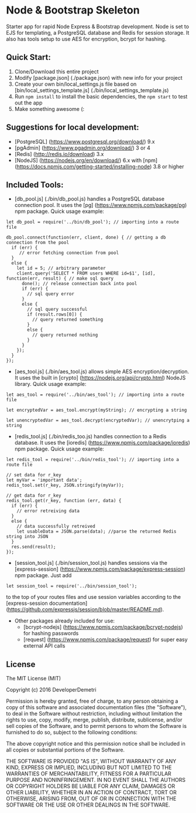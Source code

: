 # Node & Bootstrap Skeleton
Starter app for rapid Node Express & Bootstrap development.
Node is set to EJS for templating, a PostgreSQL database and Redis for session storage.
It also has tools setup to use AES for encryption, bcrypt for hashing.

## Quick Start:
1. Clone/Download this entire project
2. Modify [package.json] (./package.json) with new info for your project
3. Create your own bin/local_settings.js file based on [bin/local_settings_template.js] (./bin/local_settings_template.js)
4. Run `npm install` to install the basic dependencies, the `npm start` to test out the app
5. Make something awesome (:

## Suggestions for local development:
* [PostgreSQL] (https://www.postgresql.org/download/) 9.x
* [pgAdmin] (https://www.pgadmin.org/download/) 3 or 4
* [Redis] (http://redis.io/download) 3.x
* [NodeJS] (https://nodejs.org/en/download/) 6.x with [npm] (https://docs.npmjs.com/getting-started/installing-node) 3.8 or higher

## Included Tools:
* [db_pool.js] (./bin/db_pool.js) handles a PostgreSQL database connection pool. It uses the [pg] (https://www.npmjs.com/package/pg) npm package. Quick usage example:
```
let db_pool = require('../bin/db_pool'); // importing into a route file

db_pool.connect(function(err, client, done) { // getting a db connection from the pool
  if (err) {
     // error fetching connection from pool
  }
  else {
    let id = 5; // arbitrary parameter
    client.query('SELECT * FROM users WHERE id=$1', [id], function(err, result) { // make sql query
      done(); // release connection back into pool
      if (err) {
        // sql query error
      }
      else {
        // sql query successful
        if (result.rows[0]) {
          // query returned something
        }
        else {
          // query returned nothing
        }
      }
    });
  }
});
```
* [aes_tool.js] (./bin/aes_tool.js) allows simple AES encryption/decryption. It uses the built in [crypto] (https://nodejs.org/api/crypto.html) NodeJS library. Quick usage example:
```
let aes_tool = require('../bin/aes_tool'); // importing into a route file

let encryptedVar = aes_tool.encrypt(myString); // encrypting a string

let unencryptedVar = aes_tool.decrypt(encryptedVar); // unencrytping a string
```
* [redis_tool.js] (./bin/redis_too.js) handles connection to a Redis database. It uses the [ioredis] (https://www.npmjs.com/package/ioredis) npm package. Quick usage example:
```
let redis_tool = require('../bin/redis_tool'); // importing into a route file

// set data for r_key
let myVar = 'important data';
redis_tool.set(r_key, JSON.stringify(myVar));

// get data for r_key
redis_tool.get(r_key, function (err, data) {
  if (err) {
    // error retreiving data
  }
  else {
    // data successfully retreived
    let usableData = JSON.parse(data); //parse the returned Redis string into JSON
  }
  res.send(result);
});
```
* [session_tool.js] (./bin/session_tool.js) handles sessions via the [express-session] (https://www.npmjs.com/package/express-session) npm package. Just add
```
let session_tool = require('../bin/session_tool');
```
to the top of your routes files and use session variables according to the [express-session documentation] (https://github.com/expressjs/session/blob/master/README.md).  

* Other packages already included for use:
  * [bcrypt-nodejs] (https://www.npmjs.com/package/bcrypt-nodejs) for hashing passwords
  * [request] (https://www.npmjs.com/package/request) for super easy external API calls

## License
The MIT License (MIT)

Copyright (c) 2016 DeveloperDemetri

Permission is hereby granted, free of charge, to any person obtaining a copy
of this software and associated documentation files (the "Software"), to deal
in the Software without restriction, including without limitation the rights
to use, copy, modify, merge, publish, distribute, sublicense, and/or sell
copies of the Software, and to permit persons to whom the Software is
furnished to do so, subject to the following conditions:

The above copyright notice and this permission notice shall be included in all
copies or substantial portions of the Software.

THE SOFTWARE IS PROVIDED "AS IS", WITHOUT WARRANTY OF ANY KIND, EXPRESS OR
IMPLIED, INCLUDING BUT NOT LIMITED TO THE WARRANTIES OF MERCHANTABILITY,
FITNESS FOR A PARTICULAR PURPOSE AND NONINFRINGEMENT. IN NO EVENT SHALL THE
AUTHORS OR COPYRIGHT HOLDERS BE LIABLE FOR ANY CLAIM, DAMAGES OR OTHER
LIABILITY, WHETHER IN AN ACTION OF CONTRACT, TORT OR OTHERWISE, ARISING FROM,
OUT OF OR IN CONNECTION WITH THE SOFTWARE OR THE USE OR OTHER DEALINGS IN THE
SOFTWARE.
